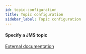 ```yaml
---
id: topic-configuration
title: Topic configuration
sidebar_label: Topic configuration
---
```

#### Specify a JMS topic
<a href="http://docs.jboss.org/hornetq/2.2.14.Final/user-manual/en/html_single/index.html#jms-core-mapping" target="_blank">External documentation</a>

